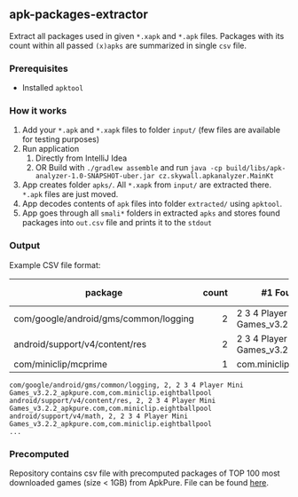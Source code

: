 ## apk-packages-extractor

Extract all packages used in given `*.xapk` and `*.apk` files. Packages with its count within
all passed `(x)apks` are summarized in single `csv` file.

### Prerequisites

- Installed `apktool`

### How it works

1. Add your `*.apk` and `*.xapk` files to folder `input/` (few files are available for testing purposes)
2. Run application
    1. Directly from IntelliJ Idea
    2. OR Build with `./gradlew assemble` and run `java -cp build/libs/apk-analyzer-1.0-SNAPSHOT-uber.jar cz.skywall.apkanalyzer.MainKt`
3. App creates folder `apks/`. All `*.xapk` from `input/` are extracted there. `*.apk` files are just moved.
4. App decodes contents of `apk` files into folder `extracted/` using `apktool`.
5. App goes through all `smali*` folders in extracted `apks` and stores found packages
into `out.csv` file and prints it to the `stdout`

### Output

Example CSV file format:

| package | count| #1 Found in apk | #2 Found in apk | #3 ... |
| ------- | ---: | --------------- | --------------- | ------ |
|com/google/android/gms/common/logging| 2| 2 3 4 Player Mini Games_v3.2.2_apkpure.com|com.miniclip.eightballpool||
|android/support/v4/content/res| 2| 2 3 4 Player Mini Games_v3.2.2_apkpure.com|com.miniclip.eightballpool||
|com/miniclip/mcprime| 1| com.miniclip.eightballpool| ||

```csv
com/google/android/gms/common/logging, 2, 2 3 4 Player Mini Games_v3.2.2_apkpure.com,com.miniclip.eightballpool
android/support/v4/content/res, 2, 2 3 4 Player Mini Games_v3.2.2_apkpure.com,com.miniclip.eightballpool
android/support/v4/math, 2, 2 3 4 Player Mini Games_v3.2.2_apkpure.com,com.miniclip.eightballpool
...
```

### Precomputed

Repository contains csv file with precomputed packages of TOP 100 most downloaded games (size < 1GB) from ApkPure. File can 
be found [here](/precomputed/top_100_apkpure_games.csv).


